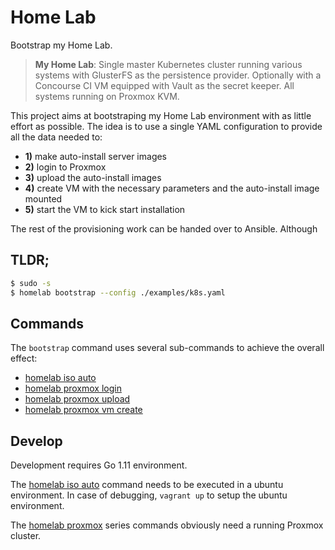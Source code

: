 # Home Lab
Bootstrap my Home Lab.

> **My Home Lab**: Single master Kubernetes cluster running various systems with GlusterFS as the persistence provider. Optionally with a Concourse CI VM equipped with Vault as the secret keeper. All systems running on Proxmox KVM.

This project aims at bootstraping my Home Lab environment with as little effort as possible. The idea is to use a single
YAML configuration to provide all the data needed to:
* **1)** make auto-install server images
* **2)** login to Proxmox 
* **3)** upload the auto-install images
* **4)** create VM with the necessary parameters and the auto-install image mounted
* **5)** start the VM to kick start installation

The rest of the provisioning work can be handed over to Ansible. Although

## TLDR;

```bash
$ sudo -s
$ homelab bootstrap --config ./examples/k8s.yaml 
```

## Commands

The `bootstrap` command uses several sub-commands to achieve the overall effect:
* [homelab iso auto](https://github.com/imulab/homelab/tree/master/iso/auto)
* [homelab proxmox login](https://github.com/imulab/homelab/tree/master/proxmox/login)
* [homelab proxmox upload](https://github.com/imulab/homelab/tree/master/proxmox/upload)
* [homelab proxmox vm create](https://github.com/imulab/homelab/tree/master/proxmox/vm)

## Develop

Development requires Go 1.11 environment. 

The [homelab iso auto](https://github.com/imulab/homelab/tree/master/iso/auto)
command needs to be executed in a ubuntu environment. In case of debugging, `vagrant up` to setup the ubuntu environment.

The [homelab proxmox](https://github.com/imulab/homelab/tree/master/proxmox) series commands obviously need a running Proxmox cluster.
